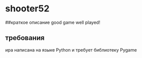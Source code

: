 # shooter52
##краткое описание
 good game well played!
## требования
ира написана на языке Python и требует библиотеку Pygame
